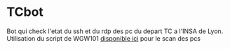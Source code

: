 # TCbot

Bot qui check l'etat du ssh et du rdp des pc du depart TC a l'INSA de Lyon.
Utilisation du script de WGW101 [disponible ici](https://github.com/WGW101/tc_pc_scan) pour le scan des pcs